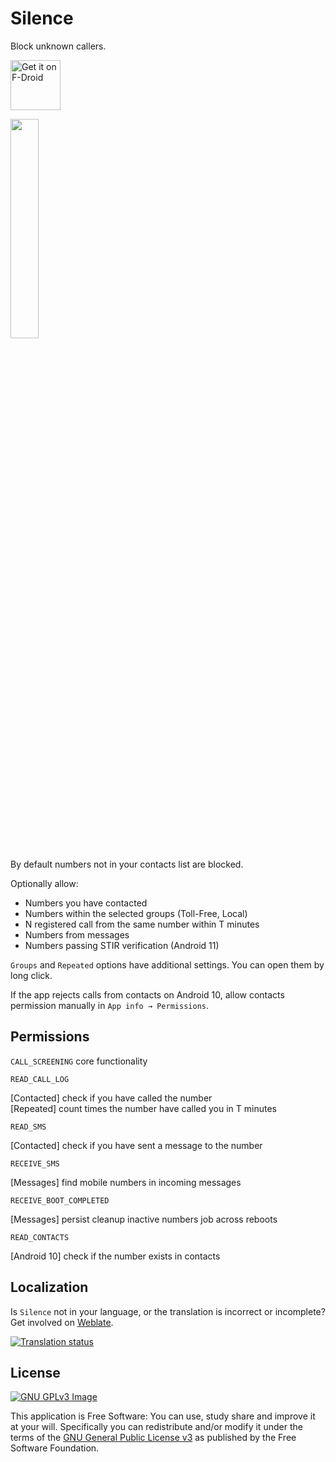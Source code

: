 # Silence

Block unknown callers.

[<img 
    src="https://fdroid.gitlab.io/artwork/badge/get-it-on.png"
    alt="Get it on F-Droid"
    height="80">](https://f-droid.org/packages/me.lucky.silence/)

<img 
    src="https://raw.githubusercontent.com/x13a/Silence/master/fastlane/metadata/android/en-US/images/phoneScreenshots/1.png" 
    width="30%" 
    height="30%">

By default numbers not in your contacts list are blocked.

Optionally allow:
- Numbers you have contacted
- Numbers within the selected groups (Toll-Free, Local)
- N registered call from the same number within T minutes
- Numbers from messages
- Numbers passing STIR verification (Android 11)

`Groups` and `Repeated` options have additional settings. You can open them by long click.

If the app rejects calls from contacts on Android 10, allow contacts permission manually in 
`App info → Permissions`.

## Permissions

`CALL_SCREENING` core functionality

`READ_CALL_LOG`

[Contacted] check if you have called the number  
[Repeated] count times the number have called you in T minutes

`READ_SMS`

[Contacted] check if you have sent a message to the number

`RECEIVE_SMS`

[Messages] find mobile numbers in incoming messages

`RECEIVE_BOOT_COMPLETED`

[Messages] persist cleanup inactive numbers job across reboots

`READ_CONTACTS`

[Android 10] check if the number exists in contacts

## Localization

Is `Silence` not in your language, or the translation is incorrect or incomplete? Get involved on 
[Weblate](https://hosted.weblate.org/engage/me-lucky-silence/).

[![Translation status](https://hosted.weblate.org/widgets/me-lucky-silence/-/app/horizontal-auto.svg)](https://hosted.weblate.org/engage/me-lucky-silence/)

## License
[![GNU GPLv3 Image](https://www.gnu.org/graphics/gplv3-127x51.png)](https://www.gnu.org/licenses/gpl-3.0.en.html)  

This application is Free Software: You can use, study share and improve it at your will. 
Specifically you can redistribute and/or modify it under the terms of the
[GNU General Public License v3](https://www.gnu.org/licenses/gpl.html) as published by the Free 
Software Foundation.
